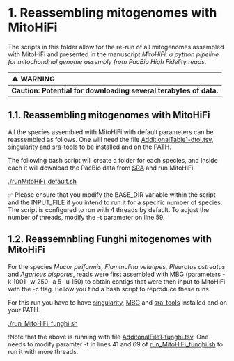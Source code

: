 # 1. Reassembling mitogenomes with MitoHiFi
The scripts in this folder allow for the re-run of all mitogenomes assembled with MitoHiFi and presented in the manuscript _MitoHiFi: a python pipeline for mitochondrial genome assembly from PacBio High Fidelity reads_.

 | :warning: WARNING          |
|:---------------------------|
| **Caution: Potential for downloading several terabytes of data.**      |
 


## 1.1. Reassembling mitogenomes with MitoHiFi

All the species assembled with MitoHiFi with default parameters can be reassembled as follows. One will need the file [AdditionalTable1-dtol.tsv](AdditionalTable1-dtol.tsv), [singularity](https://docs.sylabs.io/guides/2.6/user-guide/singularity_and_docker.html) and [sra-tools](https://github.com/ncbi/sra-tools) to be installed and on the PATH. 

The following bash script will create a folder for each species, and inside each it will download the PacBio data from [SRA](https://www.ncbi.nlm.nih.gov/sra) and run MitoHiFi.


[./runMitoHiFi_default.sh](runMitoHiFi_default.sh)


:white_check_mark: Please ensure that you modify the BASE_DIR variable within the script and the INPUT_FILE if you intend to run it for a specific number of species. The script is configured to run with 4 threads by default. To adjust the number of threads, modify the -t parameter on line 59.

## 1.2. Reassemnbling Funghi mitogenomes with MitoHiFi

For the species _Mucor piriformis, Flammulina velutipes, Pleurotus ostreatus_ and _Agaricus bisporus_, reads were first assembled with MBG (parameters  -k 1001 -w 250 -a 5 -u 150) to obtain contigs that were then input to MitoHiFi with the -c flag. Bellow you find a bash script to reproduce these runs.

For this run you have to have [singularity](https://docs.sylabs.io/guides/2.6/user-guide/singularity_and_docker.html), [MBG](https://github.com/maickrau/MBG) and [sra-tools](https://github.com/ncbi/sra-tools) installed and on your PATH.

[./run_MitoHiFi_funghi.sh](AdditonalFile1-funghi.tsv)

!Note that the above is running with file [AdditonalFile1-funghi.tsv](AdditonalFile1-funghi.tsv). One needs to modify paramter -t in lines 41 and 69 of [run_MitoHiFi_funghi.sh](AdditonalFile1-funghi.tsv) to run it with more threads.






